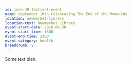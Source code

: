 ```yaml
---
id: june-30-festival-event
name: September 10th Celebrating The End of the Monarchy
location: newmarket-library
location-text: Newmarket Library
event-start-date: 2016-09-30
event-start-time: 1300
event-end-time: 2300
event-category: health
breadcrumb: y
---
```


Some text blah.
